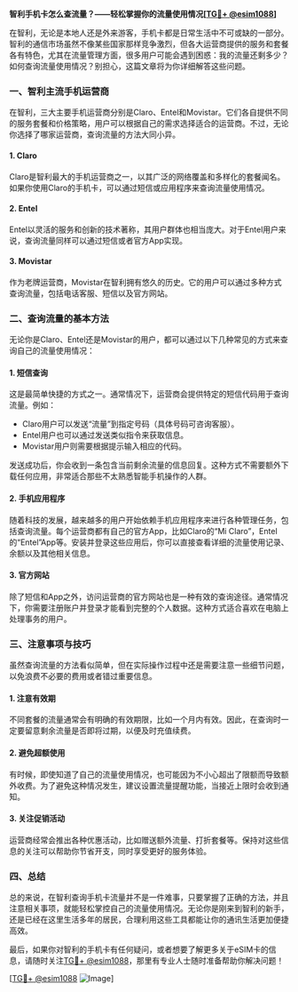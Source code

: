 **智利手机卡怎么查流量？——轻松掌握你的流量使用情况[[TG💪+ @esim1088](https://t.me/s/esim1088)]**

在智利，无论是本地人还是外来游客，手机卡都是日常生活中不可或缺的一部分。智利的通信市场虽然不像某些国家那样竞争激烈，但各大运营商提供的服务和套餐各有特色，尤其在流量管理方面，很多用户可能会遇到困惑：我的流量还剩多少？如何查询流量使用情况？别担心，这篇文章将为你详细解答这些问题。

### 一、智利主流手机运营商

在智利，三大主要手机运营商分别是Claro、Entel和Movistar。它们各自提供不同的服务套餐和价格策略，用户可以根据自己的需求选择适合的运营商。不过，无论你选择了哪家运营商，查询流量的方法大同小异。

#### 1. Claro
Claro是智利最大的手机运营商之一，以其广泛的网络覆盖和多样化的套餐闻名。如果你使用Claro的手机卡，可以通过短信或应用程序来查询流量使用情况。

#### 2. Entel
Entel以灵活的服务和创新的技术著称，其用户群体也相当庞大。对于Entel用户来说，查询流量同样可以通过短信或者官方App实现。

#### 3. Movistar
作为老牌运营商，Movistar在智利拥有悠久的历史。它的用户可以通过多种方式查询流量，包括电话客服、短信以及官方网站。

### 二、查询流量的基本方法

无论你是Claro、Entel还是Movistar的用户，都可以通过以下几种常见的方式来查询自己的流量使用情况：

#### 1. 短信查询
这是最简单快捷的方式之一。通常情况下，运营商会提供特定的短信代码用于查询流量。例如：
- Claro用户可以发送“流量”到指定号码（具体号码可咨询客服）。
- Entel用户也可以通过发送类似指令来获取信息。
- Movistar用户则需要根据提示输入相应的代码。

发送成功后，你会收到一条包含当前剩余流量的信息回复。这种方式不需要额外下载任何应用，非常适合那些不太熟悉智能手机操作的人群。

#### 2. 手机应用程序
随着科技的发展，越来越多的用户开始依赖手机应用程序来进行各种管理任务，包括查询流量。每个运营商都有自己的官方App，比如Claro的“Mi Claro”，Entel的“Entel”App等。安装并登录这些应用后，你可以直接查看详细的流量使用记录、余额以及其他相关信息。

#### 3. 官方网站
除了短信和App之外，访问运营商的官方网站也是一种有效的查询途径。通常情况下，你需要注册账户并登录才能看到完整的个人数据。这种方式适合喜欢在电脑上处理事务的用户。

### 三、注意事项与技巧

虽然查询流量的方法看似简单，但在实际操作过程中还是需要注意一些细节问题，以免浪费不必要的费用或者错过重要信息。

#### 1. 注意有效期
不同套餐的流量通常会有明确的有效期限，比如一个月内有效。因此，在查询时一定要留意剩余流量是否即将过期，以便及时充值续费。

#### 2. 避免超额使用
有时候，即使知道了自己的流量使用情况，也可能因为不小心超出了限额而导致额外收费。为了避免这种情况发生，建议设置流量提醒功能，当接近上限时会收到通知。

#### 3. 关注促销活动
运营商经常会推出各种优惠活动，比如赠送额外流量、打折套餐等。保持对这些信息的关注可以帮助你节省开支，同时享受更好的服务体验。

### 四、总结

总的来说，在智利查询手机卡流量并不是一件难事，只要掌握了正确的方法，并且注意相关事项，就能轻松掌控自己的流量使用情况。无论你是刚来到智利的新手，还是已经在这里生活多年的居民，合理利用这些工具都能让你的通讯生活更加便捷高效。

最后，如果你对智利的手机卡有任何疑问，或者想要了解更多关于eSIM卡的信息，请随时关注[TG💪+ @esim1088](https://t.me/s/esim1088)，那里有专业人士随时准备帮助你解决问题！

[[TG💪+ @esim1088](https://t.me/s/esim1088) ![Image](https://i.postimg.cc/4NQfJmqS/Snipaste-2025-05-13-00-14-12.png)]